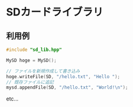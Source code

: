 # SDカードライブラリ

## 利用例
```c
#include "sd_lib.hpp"

MySD hoge = MySD();

// ファイルを新規作成して書き込み  
hoge.writeFile(SD, "/hello.txt", "Hello ");  
// 既存ファイルに追記  
mysd.appendFile(SD, "/hello.txt", "World!\n");  
```
etc...
